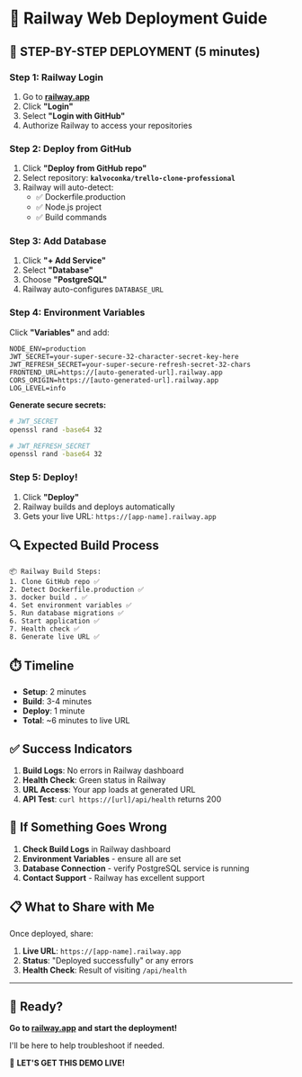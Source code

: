 # 🚂 Railway Web Deployment Guide

## 🎯 STEP-BY-STEP DEPLOYMENT (5 minutes)

### Step 1: Railway Login
1. Go to **[railway.app](https://railway.app)**
2. Click **"Login"** 
3. Select **"Login with GitHub"**
4. Authorize Railway to access your repositories

### Step 2: Deploy from GitHub
1. Click **"Deploy from GitHub repo"**
2. Select repository: **`kalvoconka/trello-clone-professional`**
3. Railway will auto-detect:
   - ✅ Dockerfile.production
   - ✅ Node.js project
   - ✅ Build commands

### Step 3: Add Database
1. Click **"+ Add Service"**
2. Select **"Database"**
3. Choose **"PostgreSQL"**
4. Railway auto-configures `DATABASE_URL`

### Step 4: Environment Variables
Click **"Variables"** and add:

```env
NODE_ENV=production
JWT_SECRET=your-super-secure-32-character-secret-key-here
JWT_REFRESH_SECRET=your-super-secure-refresh-secret-32-chars
FRONTEND_URL=https://[auto-generated-url].railway.app
CORS_ORIGIN=https://[auto-generated-url].railway.app
LOG_LEVEL=info
```

**Generate secure secrets:**
```bash
# JWT_SECRET
openssl rand -base64 32

# JWT_REFRESH_SECRET  
openssl rand -base64 32
```

### Step 5: Deploy!
1. Click **"Deploy"**
2. Railway builds and deploys automatically
3. Gets your live URL: `https://[app-name].railway.app`

## 🔍 Expected Build Process

```
📦 Railway Build Steps:
1. Clone GitHub repo ✅
2. Detect Dockerfile.production ✅
3. docker build . ✅
4. Set environment variables ✅
5. Run database migrations ✅
6. Start application ✅
7. Health check ✅
8. Generate live URL ✅
```

## ⏱️ Timeline

- **Setup**: 2 minutes
- **Build**: 3-4 minutes  
- **Deploy**: 1 minute
- **Total**: ~6 minutes to live URL

## ✅ Success Indicators

1. **Build Logs**: No errors in Railway dashboard
2. **Health Check**: Green status in Railway
3. **URL Access**: Your app loads at generated URL
4. **API Test**: `curl https://[url]/api/health` returns 200

## 🚨 If Something Goes Wrong

1. **Check Build Logs** in Railway dashboard
2. **Environment Variables** - ensure all are set
3. **Database Connection** - verify PostgreSQL service is running
4. **Contact Support** - Railway has excellent support

## 📋 What to Share with Me

Once deployed, share:
1. **Live URL**: `https://[app-name].railway.app`
2. **Status**: "Deployed successfully" or any errors
3. **Health Check**: Result of visiting `/api/health`

---

## 🎯 Ready?

**Go to [railway.app](https://railway.app) and start the deployment!**

I'll be here to help troubleshoot if needed.

🚀 **LET'S GET THIS DEMO LIVE!**